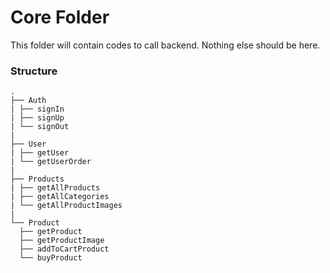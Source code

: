 # Core Folder

This folder will contain codes to call backend.
Nothing else should be here.

### Structure

    .
    ├── Auth
    | ├── signIn
    | ├── signUp
    | └── signOut
    |
    ├── User
    | ├── getUser
    | └── getUserOrder
    |
    ├── Products
    | ├── getAllProducts
    | ├── getAllCategories
    | └── getAllProductImages
    |
    └── Product
      ├── getProduct
      ├── getProductImage
      ├── addToCartProduct
      └── buyProduct
